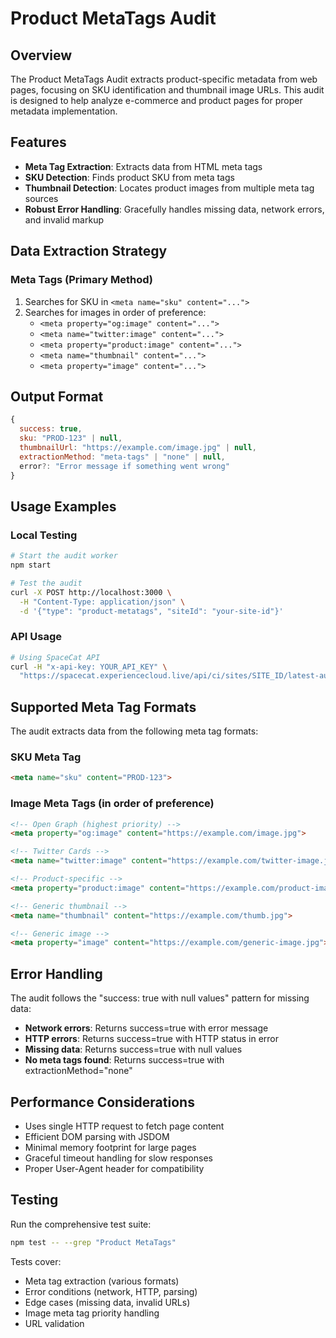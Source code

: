 # Product MetaTags Audit

## Overview

The Product MetaTags Audit extracts product-specific metadata from web pages, focusing on SKU identification and thumbnail image URLs. This audit is designed to help analyze e-commerce and product pages for proper metadata implementation.

## Features

- **Meta Tag Extraction**: Extracts data from HTML meta tags
- **SKU Detection**: Finds product SKU from meta tags
- **Thumbnail Detection**: Locates product images from multiple meta tag sources
- **Robust Error Handling**: Gracefully handles missing data, network errors, and invalid markup

## Data Extraction Strategy

### Meta Tags (Primary Method)
1. Searches for SKU in `<meta name="sku" content="...">` 
2. Searches for images in order of preference:
   - `<meta property="og:image" content="...">`
   - `<meta name="twitter:image" content="...">`
   - `<meta property="product:image" content="...">`
   - `<meta name="thumbnail" content="...">`
   - `<meta property="image" content="...">`

## Output Format

```javascript
{
  success: true,
  sku: "PROD-123" | null,
  thumbnailUrl: "https://example.com/image.jpg" | null,
  extractionMethod: "meta-tags" | "none" | null,
  error?: "Error message if something went wrong"
}
```

## Usage Examples

### Local Testing

```bash
# Start the audit worker
npm start

# Test the audit
curl -X POST http://localhost:3000 \
  -H "Content-Type: application/json" \
  -d '{"type": "product-metatags", "siteId": "your-site-id"}'
```

### API Usage

```bash
# Using SpaceCat API
curl -H "x-api-key: YOUR_API_KEY" \
  "https://spacecat.experiencecloud.live/api/ci/sites/SITE_ID/latest-audit/product-metatags"
```

## Supported Meta Tag Formats

The audit extracts data from the following meta tag formats:

### SKU Meta Tag
```html
<meta name="sku" content="PROD-123">
```

### Image Meta Tags (in order of preference)
```html
<!-- Open Graph (highest priority) -->
<meta property="og:image" content="https://example.com/image.jpg">

<!-- Twitter Cards -->
<meta name="twitter:image" content="https://example.com/twitter-image.jpg">

<!-- Product-specific -->
<meta property="product:image" content="https://example.com/product-image.jpg">

<!-- Generic thumbnail -->
<meta name="thumbnail" content="https://example.com/thumb.jpg">

<!-- Generic image -->
<meta property="image" content="https://example.com/generic-image.jpg">
```

## Error Handling

The audit follows the "success: true with null values" pattern for missing data:

- **Network errors**: Returns success=true with error message
- **HTTP errors**: Returns success=true with HTTP status in error
- **Missing data**: Returns success=true with null values
- **No meta tags found**: Returns success=true with extractionMethod="none"

## Performance Considerations

- Uses single HTTP request to fetch page content
- Efficient DOM parsing with JSDOM
- Minimal memory footprint for large pages
- Graceful timeout handling for slow responses
- Proper User-Agent header for compatibility

## Testing

Run the comprehensive test suite:

```bash
npm test -- --grep "Product MetaTags"
```

Tests cover:
- Meta tag extraction (various formats)
- Error conditions (network, HTTP, parsing)
- Edge cases (missing data, invalid URLs)
- Image meta tag priority handling
- URL validation
